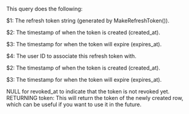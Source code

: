 This query does the following:

$1: The refresh token string (generated by MakeRefreshToken()).

$2: The timestamp of when the token is created (created_at).

$3: The timestamp for when the token will expire (expires_at).

$4: The user ID to associate this refresh token with.

$2: The timestamp of when the token is created (created_at).

$3: The timestamp for when the token will expire (expires_at).

NULL for revoked_at to indicate that the token is not revoked yet.
RETURNING token: This will return the token of the newly created row, which can be useful if you want to use it in the future.